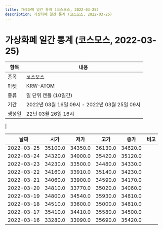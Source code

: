 ```yaml
---
title: 가상화폐 일간 통계 (코스모스, 2022-03-25)
description: 가상화폐 일간 통계 (코스모스, 2022-03-25)
---
```


가상화폐 일간 통계 (코스모스, 2022-03-25)
===

|항목|내용|
|--|--|
|종목|코스모스|
|마켓|KRW-ATOM|
|종류|일 단위 캔들 (10일간)|
|기간|2022년 03월 16일 09시 - 2022년 03월 25일 09시|
|생성일|22년 03월 26일 16시|
|

|날짜|시가|저가|고가|종가|비고|
|--|--|--|--|--|--|
|2022-03-25|35100.0|34350.0|36130.0|34620.0|    |
|2022-03-24|34320.0|34000.0|35420.0|35120.0|    |
|2022-03-23|34230.0|33500.0|34480.0|34330.0|    |
|2022-03-22|34160.0|33910.0|35140.0|34230.0|    |
|2022-03-21|34060.0|33900.0|34590.0|34170.0|    |
|2022-03-20|34810.0|33770.0|35020.0|34060.0|    |
|2022-03-19|34800.0|34540.0|35930.0|34810.0|    |
|2022-03-18|34510.0|33600.0|35000.0|34810.0|    |
|2022-03-17|35410.0|34410.0|35580.0|34500.0|    |
|2022-03-16|33280.0|33090.0|35690.0|35420.0|    |
